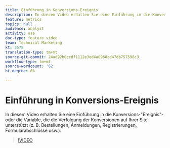 ```yaml
---
title: Einführung in Konversions-Ereignis
description: In diesem Video erhalten Sie eine Einführung in die Konversions-"Ereignis"- oder die Variable, die die Verfolgung der Konversionen auf Ihrer Site unterstützt (z. B. Bestellungen, Anmeldungen, Registrierungen, Formularabschlüsse usw.).
feature: metrics
topics: null
audience: analyst
activity: use
doc-type: feature video
team: Technical Marketing
kt: 3578
translation-type: tm+mt
source-git-commit: 24ad92b0ccdf1112e3ed4a0968cd47db757598c3
workflow-type: tm+mt
source-wordcount: '62'
ht-degree: 0%

---
```



# Einführung in Konversions-Ereignis

In diesem Video erhalten Sie eine Einführung in die Konversions-&quot;Ereignis&quot;- oder die Variable, die die Verfolgung der Konversionen auf Ihrer Site unterstützt (z. B. Bestellungen, Anmeldungen, Registrierungen, Formularabschlüsse usw.).

>[!VIDEO](https://video.tv.adobe.com/v/28764/?quality=12)
